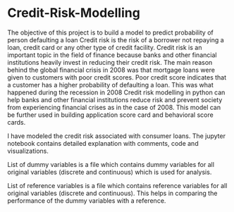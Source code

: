 # Credit-Risk-Modelling
The objective of this project is to build a model to predict probability of person defaulting a loan
Credit risk is the risk of a borrower not repaying a loan, credit card or any other type of credit facility. Credit risk is an important topic in the field of finance because banks and other financial institutions heavily invest in reducing their credit risk. 
The main reason behind the global financial crisis in 2008 was that mortgage loans were given to customers with poor credit scores. Poor credit score indicates that a customer has a higher probability of defaulting a loan. This was what happened during the recession in 2008
Credit risk modelling in python can help banks and other financial institutions reduce risk and prevent society from experiencing financial crises as in the case of 2008.
This model can be further used in building application score card and behavioral score cards.

I have modeled the credit risk associated with consumer loans. The jupyter notebook contains detailed explanation with comments, code and visualizations.

List of dummy variables is a file which contains dummy variables for all original variables (discrete and continuous) which is used for analysis.

List of reference variables is a file which contains reference variables for all original variables (discrete and continuous). This helps in comparing the performance of the dummy variables with a reference.
